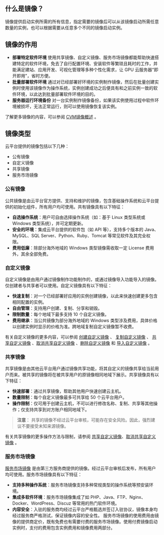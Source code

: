 ## 什么是镜像？
镜像提供启动实例所需的所有信息，指定需要的镜像后可以从该镜像启动所需任意数量的实例，也可以根据需要从任意多个不同的镜像启动实例。
## 镜像的作用
- **部署特定软件环境**
使用共享镜像、自定义镜像、服务市场镜像都能帮助快速搭建特定的软件环境，免去了自行配置环境、安装软件等繁琐且耗时的工作，并能满足建站、应用开发、可视化管理等多种个性化需求，让 GPU 云服务器“即开即用”，省时方便。
- **批量部署软件环境**
通过对已经部署好环境的实例制作镜像，然后在批量创建实例时使用该镜像作为操作系统，实例创建成功之后便具有和之前实例一致的软件环境，以此达到批量部署软件环境的目的。
- **服务器运行环境备份**
对一台实例制作镜像备份，如果该实例使用过程中软件环境被损坏，无法正常运行，则可以使用镜像恢复该实例。

了解更多镜像的内容，可以参阅 [CVM镜像概述](/doc/product/213/4940) 。
## 镜像类型
云平台提供的镜像包括以下几种：
- 公有镜像
- 自定义镜像
- 共享镜像
- 服务市场镜像

### 公有镜像
公共镜像是由云平台官方提供、支持和维护的镜像，包含基础操作系统和云平台提供的初始化组件，所有用户均可使用。共有镜像具有以下特征：
- **自选操作系统**：用户可自由选择操作系统（如：基于 Linux 类型系统或 Windows 类型系统），并可定期更新。
- **安全的环境**：集成云平台提供的软件包（如 API 等），支持多个版本的 Java、MySQL、SQL Server、Python、Ruby、Tomcat 等常见软件及其完全权限。
- **费用低廉**：除部分海外地域的 Windows 类型镜像需收取一定 License 费用外，其余全部免费。

### 自定义镜像
自定义镜像是由用户通过镜像制作功能制作的，或通过镜像导入功能导入的镜像。仅创建者与共享者可以使用。自定义镜像具有以下特征：
- **快速复制**：对一个已经部署好应用的实例创建镜像，以此来快速创建更多包含相同配置的实例。
- **自由管理**：支持用户创建、复制、分享和销毁。
- **限制数量**：每个地域下最多支持 10 个自定义镜像。
- **费用继承**：当公共镜像为部分海外地域的 Windows 类型涉及费用，具体价格以创建实例时显示的价格为准。跨地域复制自定义镜像暂不收费。

有关自定义镜像的更多内容，可以参阅 [创建自定义镜像](/doc/product/213/4942) 、 [复制自定义镜像](/doc/product/213/4943) 、 [共享自定义镜像](/doc/product/213/4944)  、[取消共享自定义镜像](/doc/product/213/7148) 、[删除自定义镜像](/doc/product/213/6036) 和 [导入自定义镜像](/doc/product/213/4945) 。
### 共享镜像
共享镜像是由其他云平台用户通过镜像共享功能，将其自定义的镜像共享给当前用户而来。被共享的镜像将在被共享用户的原镜像相同地域下展示。共享镜像具有以下特征：
- **快速部署**：通过共享镜像，帮助其他用户快速创建云主机。
- **数量限制**：每个自定义镜像最多可共享给 50 个云平台用户。
- **操作限制**：仅可用于创建云主机，不可以进行修改名称、复制、共享等其他操作；仅支持共享到对方账户相同地域下。
> **注意**：
> 共享的镜像不经过云平台审核，可能存在安全风险。因此，强烈建议不要接受未知来源镜像。

有关共享镜像的更多操作方法与限制，请参阅 [共享自定义镜像](/doc/product/213/4944)、[取消共享自定义镜像](/doc/product/213/7148) 。
### 服务市场镜像
 [服务市场镜像](http://market.qcloud.com/) 是由第三方服务商提供的镜像。经过云平台审核后发布，所有用户均可使用。服务市场镜像具有以下特征：
- **支持多种操作系统**：服务市场镜像支持多种常规类型的操作系统等预安装环境。
- **集成多软件环境**：服务市场镜像集成了如 PHP、Java、FTP、Nginx、Docker、WordPress、Discuz 等常用的热门软件环境。
- **内容安全**：入驻的服务商均经过云平台严格甄选并签订入驻协议，镜像本身均经过服务商严格测试，保证镜像内容的安全性。
服务市场镜像的使用费用由镜像的提供商定价，既有免费也有需要付费的服务市场镜像。使用付费镜像启动实例时，支付的费用包含实例费用和镜像费用两部分。



